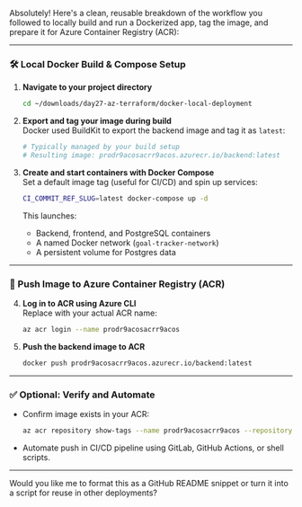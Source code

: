 Absolutely! Here's a clean, reusable breakdown of the workflow you followed to locally build and run a Dockerized app, tag the image, and prepare it for Azure Container Registry (ACR):

---

### 🛠️ Local Docker Build & Compose Setup

1. **Navigate to your project directory**  
   ```sh
   cd ~/downloads/day27-az-terraform/docker-local-deployment
   ```

2. **Export and tag your image during build**  
   Docker used BuildKit to export the backend image and tag it as `latest`:
   ```sh
   # Typically managed by your build setup
   # Resulting image: prodr9acosacrr9acos.azurecr.io/backend:latest
   ```

3. **Create and start containers with Docker Compose**  
   Set a default image tag (useful for CI/CD) and spin up services:
   ```sh
   CI_COMMIT_REF_SLUG=latest docker-compose up -d
   ```
   This launches:
   - Backend, frontend, and PostgreSQL containers
   - A named Docker network (`goal-tracker-network`)
   - A persistent volume for Postgres data

---

### 🚀 Push Image to Azure Container Registry (ACR)

4. **Log in to ACR using Azure CLI**  
   Replace with your actual ACR name:
   ```sh
   az acr login --name prodr9acosacrr9acos
   ```

5. **Push the backend image to ACR**  
   ```sh
   docker push prodr9acosacrr9acos.azurecr.io/backend:latest
   ```

---

### ✅ Optional: Verify and Automate

- Confirm image exists in your ACR:
  ```sh
  az acr repository show-tags --name prodr9acosacrr9acos --repository backend
  ```

- Automate push in CI/CD pipeline using GitLab, GitHub Actions, or shell scripts.

---

Would you like me to format this as a GitHub README snippet or turn it into a script for reuse in other deployments?